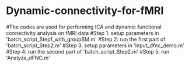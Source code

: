 # Dynamic-connectivity-for-fMRI
#The codes are used for performing ICA and dynamic functional connectivity analysis on fMRI data
#Step 1: setup parameters in 'batch_script_Step1_with_groupSM.m'
#Step 2: run the first part of 'batch_script_Step2.m'
#Step 3: setup parameters in 'input_dfnc_demo.m'
#Step 4: run the second part of 'batch_script_Step2.m'
#Step 5: run 'Analyze_dFNC.m'
